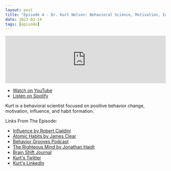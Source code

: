 ```yaml
---
layout: post
title: "Episode 4 - Dr. Kurt Nelson: Behavioral Science, Motivation, Incentives, Habits"
date: 2023-03-14
tags: [episode]
---
```


<iframe src="https://player.rss.com/jimmyneville/865763" style="width: 100%" title="Jimmy Neville" frameborder="0" allow="accelerometer; autoplay; clipboard-write; encrypted-media; gyroscope; picture-in-picture" allowfullscreen><a href="https://rss.com/podcasts/jimmyneville/865763/">#4 - Kurt Nelson: Behavioral Science, Motivation, Incentives, Habits | RSS.com</a></iframe>

- [Watch on YouTube](https://youtu.be/YKvGYEpl47Y)
- [Listen on Spotify](https://open.spotify.com/episode/6Yl5zJCS5w5pGrJyxp319z)

Kurt is a behavioral scientist focused on positive behavior change, motivation, influence, and habit formation.

Links From The Episode:

- [Influence by Robert Cialdini](https://www.goodreads.com/book/show/28815.Influence)
- [Atomic Habits by James Clear](https://jamesclear.com/atomic-habits)
- [Behavior Grooves Podcast](https://behavioralgrooves.com/)
- [The Righteous Mind by Jonathan Haidt](https://www.amazon.com/Righteous-Mind-Divided-Politics-Religion/dp/0307455777)
- [Brain Shift Journal](https://blog.lanterngroup.com/accomplish-your-goals-achieve-your-dreams-brain-shift)
- [Kurt's Twitter](https://twitter.com/motivationguru)
- [Kurt's LinkedIn](https://www.linkedin.com/in/kurtwnelson/)
